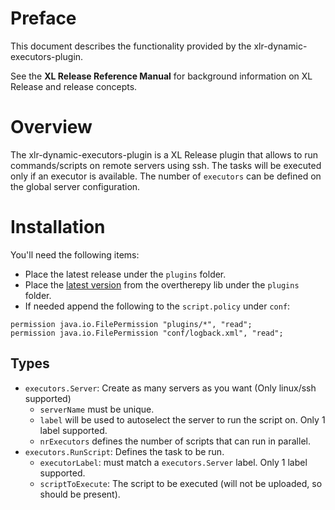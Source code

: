 # Preface #

This document describes the functionality provided by the xlr-dynamic-executors-plugin.

See the **XL Release Reference Manual** for background information on XL Release and release concepts.

# Overview #

The xlr-dynamic-executors-plugin is a XL Release plugin that allows to run commands/scripts on remote servers using ssh.
The tasks will be executed only if an executor is available. The number of `executors` can be defined on the global server configuration.

# Installation #

You'll need the following items:

+ Place the latest release under the `plugins` folder.
+ Place the [latest version](https://github.com/xebialabs-community/overthere-pylib/releases) from the overtherepy lib under the `plugins` folder.
+ If needed append the following to the `script.policy` under `conf`:

```
permission java.io.FilePermission "plugins/*", "read";
permission java.io.FilePermission "conf/logback.xml", "read";
```

## Types ##

+ `executors.Server`: Create as many servers as you want (Only linux/ssh supported)
    + `serverName` must be unique.
    + `label` will be used to autoselect the server to run the script on. Only 1 label supported. 
    + `nrExecutors` defines the number of scripts that can run in parallel.
+ `executors.RunScript`: Defines the task to be run.
    + `executorLabel`: must match a `executors.Server` label. Only 1 label supported.
    + `scriptToExecute`: The script to be executed (will not be uploaded, so should be present).
